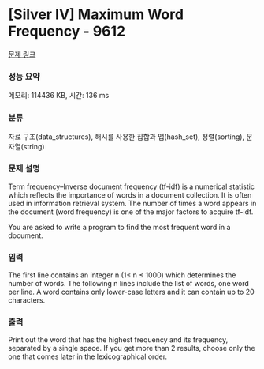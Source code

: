 # [Silver IV] Maximum Word Frequency - 9612 

[문제 링크](https://www.acmicpc.net/problem/9612) 

### 성능 요약

메모리: 114436 KB, 시간: 136 ms

### 분류

자료 구조(data_structures), 해시를 사용한 집합과 맵(hash_set), 정렬(sorting), 문자열(string)

### 문제 설명

<p>Term frequency–Inverse document frequency (tf-idf) is a numerical statistic which reflects the importance of words in a document collection. It is often used in information retrieval system. The number of times a word appears in the document (word frequency) is one of the major factors to acquire tf-idf. </p>

<p>You are asked to write a program to find the most frequent word in a document. </p>

### 입력 

 <p>The first line contains an integer n (1≤ n ≤ 1000) which determines the number of words. The following n lines include the list of words, one word per line. A word contains only lower-case letters and it can contain up to 20 characters. </p>

### 출력 

 <p>Print out the word that has the highest frequency and its frequency, separated by a single space. If you get more than 2 results, choose only the one that comes later in the lexicographical order. </p>

